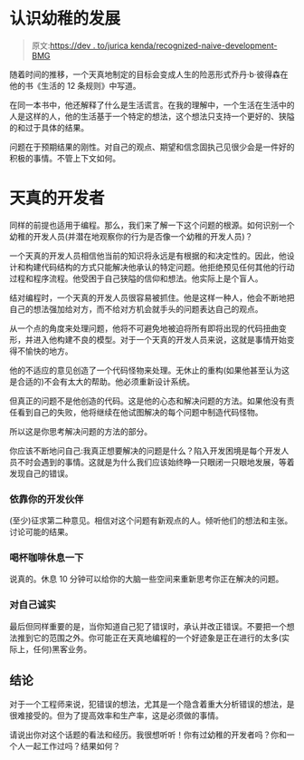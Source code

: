 # 认识幼稚的发展

> 原文:[https://dev . to/jurica kenda/recognized-naive-development-BMG](https://dev.to/juricakenda/recognizing-naive-development-bmg)

随着时间的推移，一个天真地制定的目标会变成人生的险恶形式乔丹·b·彼得森在他的书《生活的 12 条规则》中写道。

在同一本书中，他还解释了什么是生活谎言。在我的理解中，一个生活在生活中的人是这样的人，他的生活基于一个特定的想法，这个想法只支持一个更好的、狭隘的和过于具体的结果。

问题在于预期结果的刚性。对自己的观点、期望和信念固执己见很少会是一件好的积极的事情。不管上下文如何。

# [](#naive-developers)天真的开发者

同样的前提也适用于编程。那么，我们来了解一下这个问题的根源。如何识别一个幼稚的开发人员(并潜在地观察你的行为是否像一个幼稚的开发人员)？

一个天真的开发人员相信他当前的知识将永远是有根据的和决定性的。因此，他设计和构建代码结构的方式只能解决他承认的特定问题。他拒绝预见任何其他的行动过程和程序流程。他受困于自己狭隘的信仰和想法。他实际上是个盲人。

结对编程时，一个天真的开发人员很容易被抓住。他是这样一种人，他会不断地把自己的想法强加给对方，而不给对方机会就手头的问题表达自己的观点。

从一个点的角度来处理问题，他将不可避免地被迫将所有即将出现的代码扭曲变形，并进入他构建不良的模型。对于一个天真的开发人员来说，这就是事情开始变得不愉快的地方。

他的不适应的意见创造了一个代码怪物来处理。无休止的重构(如果他甚至认为这是合适的)不会有太大的帮助。他必须重新设计系统。

但真正的问题不是他创造的代码。这是他的心态和解决问题的方法。如果他没有责任看到自己的失败，他将继续在他试图解决的每个问题中制造代码怪物。

所以这是你思考解决问题的方法的部分。

你应该不断地问自己:我真正想要解决的问题是什么？陷入开发困境是每个开发人员不时会遇到的事情。这就是为什么我们应该始终睁一只眼闭一只眼地发展，等着发现自己的错误。

### [](#rely-on-your-fellow-developers)依靠你的开发伙伴

(至少)征求第二种意见。相信对这个问题有新观点的人。倾听他们的想法和主张。讨论可能的结果。

### 喝杯咖啡休息一下

说真的。休息 10 分钟可以给你的大脑一些空间来重新思考你正在解决的问题。

### [](#be-honest-with-yourself)对自己诚实

最后但同样重要的是，当你知道自己犯了错误时，承认并改正错误。不要把一个想法推到它的范围之外。你可能正在天真地编程的一个好迹象是正在进行的太多(实际上，任何)黑客业务。

## [](#conclusion)结论

对于一个工程师来说，犯错误的想法，尤其是一个隐含着重大分析错误的想法，是很难接受的。但为了提高效率和生产率，这是必须做的事情。

请说出你对这个话题的看法和经历。我很想听听！你有过幼稚的开发者吗？你和一个人一起工作过吗？结果如何？